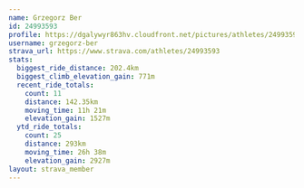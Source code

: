 ```yaml
---
name: Grzegorz Ber
id: 24993593
profile: https://dgalywyr863hv.cloudfront.net/pictures/athletes/24993593/7453165/11/large.jpg
username: grzegorz-ber
strava_url: https://www.strava.com/athletes/24993593
stats:
  biggest_ride_distance: 202.4km
  biggest_climb_elevation_gain: 771m
  recent_ride_totals:
    count: 11
    distance: 142.35km
    moving_time: 11h 21m
    elevation_gain: 1527m
  ytd_ride_totals:
    count: 25
    distance: 293km
    moving_time: 26h 38m
    elevation_gain: 2927m
layout: strava_member
--- 
```

